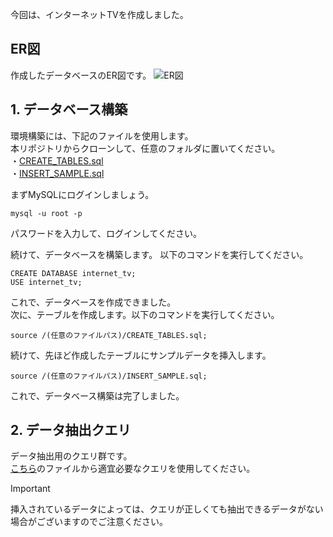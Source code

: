 今回は、インターネットTVを作成しました。  

## ER図
作成したデータベースのER図です。
![ER図](https://www.plantuml.com/plantuml/png/7Cb13W8X30NGVK_nuyPhU1M4Aer0IVjrChVNk7nvjsG9lkUGAxer1RiYjrF-gXPrgFooVDmQTlXzw4mSnewodaCRQlYHUAXIycLhboWJmvRot0eFTXVHHUE9oxUESbbf68Z2yBvFCRWKMcnhwwO45oA8u3iK6joreEwQGZAZWeI2O19nBTu52ssnrClBZBdaBPp9J3Z9aDaK_lCVlldFEQ6KE9JSKpAdP4h9smRgdo9pgud6DOGs5VDW3_Lwn-RGFEcVcGF3O2trEljHsiBhQMq2ByJ-Qxmyb-2M08jQDO_Qjh0P1qJoCeyNCwuZxpUrdUWEfy5DkFh88Fk7Xi6zYi3WuLNkWL4CIl4p9Hx5FvHyKt8b4xT5OiNKHbVwv0nADV9d5TMZaIX-SedNBAceA6smYT3rO-zBR2BJ5-zfu4Qt3x0spQ2m2JdbjfmI7FsreKSzTJ6x17ToC3XwCFIm3HN1oiqbkolOYgaz3TjD-EJ2kk8b_bjVIbruB7aC4cV14iXdTh9dj9yMGig1YfPaoMdOnsHPZSPepAbCDZDfvRA59YCcBNwFikoKPPTBGBNBg5PjrnmEs7_8Fm00)


## 1. データベース構築
環境構築には、下記のファイルを使用します。  
本リポジトリからクローンして、任意のフォルダに置いてください。  
・[CREATE_TABLES.sql](https://github.com/kaxia7216/InternetTV/blob/master/CREATE_TABLES.sql)  
・[INSERT_SAMPLE.sql](https://github.com/kaxia7216/InternetTV/blob/master/INSERT_SAMPLE.sql)  

 

まずMySQLにログインしましょう。

```
mysql -u root -p
```

パスワードを入力して、ログインしてください。

続けて、データベースを構築します。
以下のコマンドを実行してください。
```
CREATE DATABASE internet_tv;
USE internet_tv;
```
これで、データベースを作成できました。  
次に、テーブルを作成します。以下のコマンドを実行してください。
``` 
source /(任意のファイルパス)/CREATE_TABLES.sql;
```

続けて、先ほど作成したテーブルにサンプルデータを挿入します。
``` 
source /(任意のファイルパス)/INSERT_SAMPLE.sql;
```
これで、データベース構築は完了しました。  

## 2. データ抽出クエリ
データ抽出用のクエリ群です。  
[こちら](https://github.com/kaxia7216/InternetTV/blob/master/SQL_QUERY.sql)のファイルから適宜必要なクエリを使用してください。

> [!IMPORTANT]  
挿入されているデータによっては、クエリが正しくても抽出できるデータがない場合がございますのでご注意ください。  

